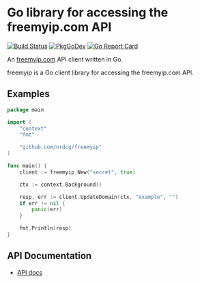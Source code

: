 # Go library for accessing the freemyip.com API

[![Build Status](https://github.com/nrdcg/freemyip/workflows/Main/badge.svg?branch=main)](https://github.com/nrdcg/freemyip/actions)
[![PkgGoDev](https://pkg.go.dev/badge/github.com/nrdcg/freemyip)](https://pkg.go.dev/github.com/nrdcg/freemyip)
[![Go Report Card](https://goreportcard.com/badge/github.com/nrdcg/freemyip)](https://goreportcard.com/report/github.com/nrdcg/freemyip)

An [freemyip.com](https://freemyip.com) API client written in Go.

freemyip is a Go client library for accessing the freemyip.com API.

## Examples

```go
package main

import (
	"context"
	"fmt"

	"github.com/nrdcg/freemyip"
)

func main() {
	client := freemyip.New("secret", true)

	ctx := context.Background()

	resp, err := client.UpdateDomain(ctx, "example", "")
	if err != nil {
		panic(err)
	}

	fmt.Println(resp)
}
```

## API Documentation

- [API docs](https://freemyip.com/help)

